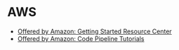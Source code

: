 # AWS
- [Offered by Amazon: Getting Started Resource Center](https://aws.amazon.com/getting-started/)
- [Offered by Amazon: Code Pipeline Tutorials](https://docs.aws.amazon.com/codepipeline/latest/userguide/tutorials.html)
